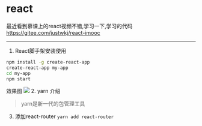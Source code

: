 # react

最近看到慕课上的react视频不错,学习一下,学习的代码 <https://gitee.com/justwkj/react-imooc>

---
1. React脚手架安装使用
```bash
npm install -g create-react-app
create-react-app my-app
cd my-app
npm start
```
效果图 ![](http://img.justwkj.com/20190529092017.png)
2. yarn 介绍
> yarn是新一代的包管理工具

3. 添加react-router
`yarn add react-router`
